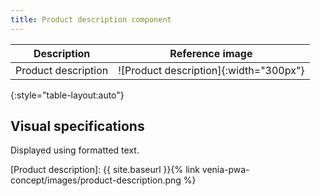 ```yaml
---
title: Product description component
---
```


| Description         | Reference image                        |
| ------------------- | :------------------------------------: |
| Product description | ![Product description]{:width="300px"} |
{:style="table-layout:auto"}

## Visual specifications

Displayed using formatted text.

[Product description]: {{ site.baseurl }}{% link venia-pwa-concept/images/product-description.png %}